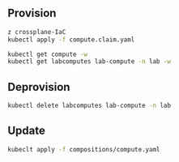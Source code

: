 ## Provision

```bash
z crossplane-IaC
kubectl apply -f compute.claim.yaml

kubectl get compute -w
kubectl get labcomputes lab-compute -n lab -w
```

## Deprovision

```bash
kubectl delete labcomputes lab-compute -n lab 
```

## Update

```bash
kubeclt apply -f compositions/compute.yaml
```
